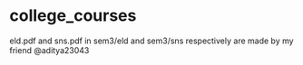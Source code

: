 # college_courses

eld.pdf and sns.pdf in sem3/eld and sem3/sns respectively are made by my friend @aditya23043
